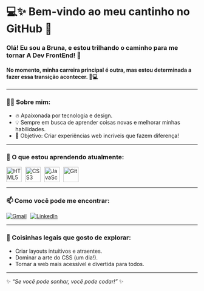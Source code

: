# 💻✨ Bem-vindo ao meu cantinho no GitHub 👋

### Olá! Eu sou a **Bruna**, e estou trilhando o caminho para me tornar **A** Dev FrontEnd! 🚀  
#### No momento, minha carreira principal é outra, mas estou determinada a fazer essa transição acontecer. 💪💻

---

### 👩‍💻 Sobre mim:
- 🔥 Apaixonada por tecnologia e design.
- 💡 Sempre em busca de aprender coisas novas e melhorar minhas habilidades.
- 🎯 Objetivo: Criar experiências web incríveis que fazem diferença!

---

### 🌱 O que estou aprendendo atualmente:
<div style="display: flex; gap: 10px;">
  <img src="https://cdn.jsdelivr.net/gh/devicons/devicon/icons/html5/html5-original.svg" width="40" height="40" alt="HTML5"/>
  <img src="https://cdn.jsdelivr.net/gh/devicons/devicon/icons/css3/css3-original.svg" width="40" height="40" alt="CSS3"/>
  <img src="https://cdn.jsdelivr.net/gh/devicons/devicon/icons/javascript/javascript-original.svg" width="40" height="40" alt="JavaScript"/>
  <img src="https://cdn.jsdelivr.net/gh/devicons/devicon/icons/git/git-original-wordmark.svg" width="40" height="40" alt="Git"/>
</div>

---

### 📫 Como você pode me encontrar:
<div style="display: flex; gap: 10px;">
  <a href="mailto:bruna1062@gmail.com" target="_blank">
    <img src="https://img.shields.io/badge/Gmail-D14836?style=for-the-badge&logo=gmail&logoColor=white" alt="Gmail"/>
  </a>
  <a href="https://www.linkedin.com/in/brunamatosmercuri" target="_blank">
    <img src="https://img.shields.io/badge/-LinkedIn-%230077B5?style=for-the-badge&logo=linkedin&logoColor=white" alt="LinkedIn"/>
  </a>
</div>

---

### 🎨 Coisinhas legais que gosto de explorar:
- Criar layouts intuitivos e atraentes.
- Dominar a arte do CSS (um dia!).
- Tornar a web mais acessível e divertida para todos.

---

✨ *“Se você pode sonhar, você pode codar!”* ✨

